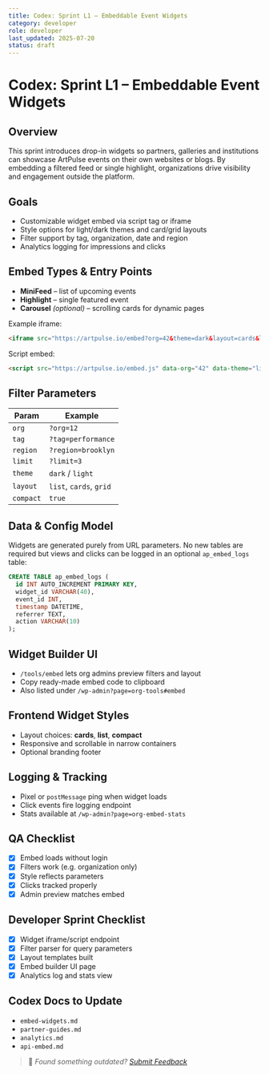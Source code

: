 ```yaml
---
title: Codex: Sprint L1 – Embeddable Event Widgets
category: developer
role: developer
last_updated: 2025-07-20
status: draft
---
```

# Codex: Sprint L1 – Embeddable Event Widgets

## Overview
This sprint introduces drop-in widgets so partners, galleries and institutions can showcase ArtPulse events on their own websites or blogs. By embedding a filtered feed or single highlight, organizations drive visibility and engagement outside the platform.

## Goals
- Customizable widget embed via script tag or iframe
- Style options for light/dark themes and card/grid layouts
- Filter support by tag, organization, date and region
- Analytics logging for impressions and clicks

## Embed Types & Entry Points
- **MiniFeed** – list of upcoming events
- **Highlight** – single featured event
- **Carousel** *(optional)* – scrolling cards for dynamic pages

Example iframe:
```html
<iframe src="https://artpulse.io/embed?org=42&theme=dark&layout=cards&limit=5"></iframe>
```

Script embed:
```html
<script src="https://artpulse.io/embed.js" data-org="42" data-theme="light" data-layout="list"></script>
```

## Filter Parameters
| Param   | Example                |
| ------- | ---------------------- |
| `org`   | `?org=12`              |
| `tag`   | `?tag=performance`     |
| `region`| `?region=brooklyn`     |
| `limit` | `?limit=3`             |
| `theme` | `dark` / `light`       |
| `layout`| `list`, `cards`, `grid`|
| `compact` | `true`               |

## Data & Config Model
Widgets are generated purely from URL parameters. No new tables are required but views and clicks can be logged in an optional `ap_embed_logs` table:
```sql
CREATE TABLE ap_embed_logs (
  id INT AUTO_INCREMENT PRIMARY KEY,
  widget_id VARCHAR(40),
  event_id INT,
  timestamp DATETIME,
  referrer TEXT,
  action VARCHAR(10)
);
```

## Widget Builder UI
- `/tools/embed` lets org admins preview filters and layout
- Copy ready-made embed code to clipboard
- Also listed under `/wp-admin?page=org-tools#embed`

## Frontend Widget Styles
- Layout choices: **cards**, **list**, **compact**
- Responsive and scrollable in narrow containers
- Optional branding footer

## Logging & Tracking
- Pixel or `postMessage` ping when widget loads
- Click events fire logging endpoint
- Stats available at `/wp-admin?page=org-embed-stats`

## QA Checklist
- [x] Embed loads without login
- [x] Filters work (e.g. organization only)
- [x] Style reflects parameters
- [x] Clicks tracked properly
- [x] Admin preview matches embed

## Developer Sprint Checklist
- [x] Widget iframe/script endpoint
- [x] Filter parser for query parameters
- [x] Layout templates built
- [x] Embed builder UI page
- [x] Analytics log and stats view

## Codex Docs to Update
- `embed-widgets.md`
- `partner-guides.md`
- `analytics.md`
- `api-embed.md`

> 💬 *Found something outdated? [Submit Feedback](feedback.md)*
